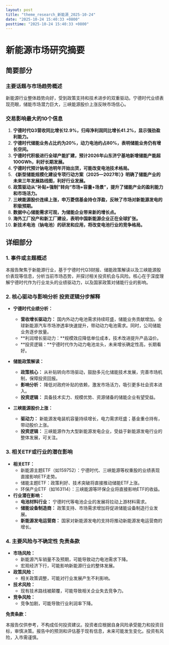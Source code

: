 ```yaml
---
layout: post
title: "theme_research_新能源_2025-10-24"
date: "2025-10-24 15:40:33 +0800"
posttime: "2025-10-24 15:40:33 +0800"
---
```


# 新能源市场研究摘要

## 简要部分

### 主要话题与市场趋势概述

新能源行业整体趋势向好，受到政策支持和技术进步的双重驱动。宁德时代业绩表现亮眼，储能市场潜力巨大，三峡能源股价上涨反映市场信心。

### 交易影响最大的10个信息

1.  **宁德时代Q3营收同比增长12.9%，归母净利润同比增长41.2%，显示强劲盈利能力。**
2.  **宁德时代储能业务占比约为20%，动力电池约占80%，表明储能业务仍有增长空间。**
3.  **宁德时代积极进行全球产能扩建，预计2026年山东济宁基地新增储能产能超100GWh，利好长期发展。**
4.  **宁德时代预计钠电池明年开始出货，可能改变电池技术格局。**
5.  **《新型储能规模化建设专项行动方案（2025—2027年）》明确了储能产业的未来三年发展路线图，利好行业发展。**
6.  **政策驱动从“补贴+强制”转向“市场+容量+场景”，提升了储能产业的盈利能力和市场活力。**
7.  **三峡能源股价连续上涨，申万菱信基金持仓浮盈，反映了市场对新能源发电的积极预期。**
8.  **数据中心储能需求可观，为储能企业带来新的增长点。**
9.  **海外工厂投产和新工厂建设，表明中国新能源企业正在全球扩张。**
10. **新技术电池（钠电池）的研发和应用，将改变电池行业的竞争格局。**
## 详细部分

### 1. 事件或主题概述

本报告聚焦于新能源行业，基于宁德时代Q3财报、储能政策解读以及三峡能源股价表现等信息，分析当前市场态势，并探讨相关投资机会与风险。核心在于深度理解宁德时代作为行业龙头的业绩驱动力，以及国家政策对储能行业的影响。

### 2. 核心驱动与影响分析 投资逻辑分步解释

*   **宁德时代业绩分析：**
    *   **营收增长驱动力：** 国内外动力电池需求持续旺盛，储能业务贡献增加。全球新能源汽车市场渗透率快速提升，带动动力电池需求。同时，公司储能业务逐步放量。
    *   **利润增长驱动力：**规模效应降低单位成本，技术改进提升产品溢价。
    *   **投资逻辑：**宁德时代作为动力电池龙头，未来增长确定性高，长期看好。

*   **储能政策解读：**
    *   **政策核心：** 从补贴转向市场驱动，鼓励多元化储能技术发展，完善市场机制，保障投资回报。
    *   **影响分析：** 降低对政府补贴的依赖，激发市场活力，吸引更多社会资本进入。
    *   **投资逻辑：** 具备技术实力、规模优势、资源储备的储能企业有望受益。

*   **三峡能源股价上涨：**
    *   **驱动力：** 新能源发电装机容量持续增长，电力需求旺盛；基金重仓持有，带动股价上涨。
    *   **投资逻辑：** 三峡能源作为大型新能源发电企业，受益于新能源发电行业的整体发展，可关注。

### 3. 相关ETF或行业的潜在影响

*   **相关ETF：**
    *   新能源主题ETF（如159752）：宁德时代、三峡能源等权重股的业绩表现直接影响ETF走势。
    *   储能主题ETF：政策利好、技术突破将直接推动储能ETF上涨。
    *   环保产业ETF（如163114）：三峡能源等环保企业将直接影响ETF的收益。
*   **行业潜在影响：**
    *   **电池材料行业：** 宁德时代等电池企业的发展将拉动上游材料需求。
    *   **储能设备制造商：** 政策支持、市场需求增加将促进储能设备制造行业发展。
    *   **新能源发电运营商：** 国家对新能源发电的支持将推动新能源发电运营商的增长。

### 4. 主要风险与不确定性 免责条款

*   **市场风险：**
    *   新能源汽车销量不及预期，可能导致动力电池需求下降。
    *   宏观经济下行，可能影响新能源行业的整体发展。
*   **政策风险：**
    *   相关政策调整，可能对行业发展产生不利影响。
*   **技术风险：**
    *   现有技术路线被颠覆，可能导致相关企业失去竞争力。
*   **竞争风险：**
    *   竞争加剧，可能导致行业利润率下降。

**免责条款：**

本报告仅供参考，不构成任何投资建议。投资者应根据自身风险承受能力和投资目标，审慎决策。报告中的预测和评估基于现有信息，未来可能发生变化。投资有风险，入市需谨慎。